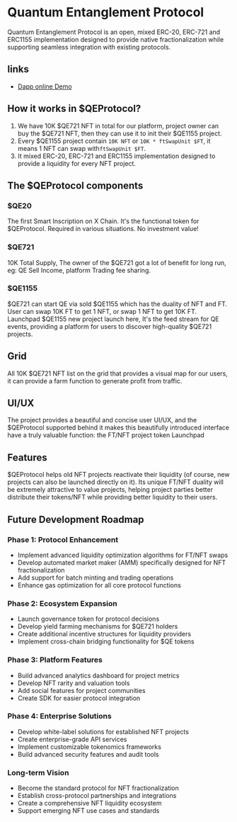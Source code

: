 # Quantum Entanglement Protocol

Quantum Entanglement Protocol is an open, mixed ERC-20, ERC-721 and ERC1155 implementation designed to provide native fractionalization while supporting seamless integration with existing protocols.

## links

* [Dapp online Demo](https://qe-neoxt4.vercel.app/)

## How it works in $QEProtocol?

1. We have 10K $QE721 NFT in total for our platform, project owner can buy the $QE721 NFT, then they can use it to init their $QE1155 project.
2. Every $QE1155 project contain `10K NFT` or `10K * ftSwapUnit $FT`, it means 1 NFT can swap with`ftSwapUnit $FT`.
3. It mixed ERC-20, ERC-721 and ERC1155 implementation designed to provide a liquidity for every NFT project.

## The $QEProtocol components

### $QE20

The first Smart Inscription on X Chain. It's the functional token for $QEProtocol. Required in various situations. No investment value!

### $QE721

10K Total Supply, The owner of the $QE721 got a lot of benefit for long run, eg: QE Sell Income, platform Trading fee sharing.

### $QE1155

$QE721 can start QE via sold $QE1155 which has the duality of NFT and FT. User can swap 10K FT to get 1 NFT, or swap 1 NFT to get 10K FT.
Launchpad $QE1155 new project launch here, It's the feed stream for QE events, providing a platform for users to discover high-quality $QE721 projects.

## Grid

All 10K $QE721 NFT list on the grid that provides a visual map for our users, it can provide a farm function to generate profit from traffic.

## UI/UX

The project provides a beautiful and concise user UI/UX, and the $QEProtocol supported behind it makes this beautifully introduced interface have a truly valuable function: the FT/NFT project token Launchpad

## Features

$QEProtocol helps old NFT projects reactivate their liquidity (of course, new projects can also be launched directly on it).
Its unique FT/NFT duality will be extremely attractive to value projects, helping project parties better distribute their tokens/NFT while providing better liquidity to their users.

## Future Development Roadmap

### Phase 1: Protocol Enhancement
- Implement advanced liquidity optimization algorithms for FT/NFT swaps
- Develop automated market maker (AMM) specifically designed for NFT fractionalization
- Add support for batch minting and trading operations
- Enhance gas optimization for all core protocol functions

### Phase 2: Ecosystem Expansion
- Launch governance token for protocol decisions
- Develop yield farming mechanisms for $QE721 holders
- Create additional incentive structures for liquidity providers
- Implement cross-chain bridging functionality for $QE tokens

### Phase 3: Platform Features
- Build advanced analytics dashboard for project metrics
- Develop NFT rarity and valuation tools
- Add social features for project communities
- Create SDK for easier protocol integration

### Phase 4: Enterprise Solutions
- Develop white-label solutions for established NFT projects
- Create enterprise-grade API services
- Implement customizable tokenomics frameworks
- Build advanced security features and audit tools

### Long-term Vision
- Become the standard protocol for NFT fractionalization
- Establish cross-protocol partnerships and integrations
- Create a comprehensive NFT liquidity ecosystem
- Support emerging NFT use cases and standards